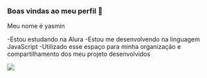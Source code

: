 ###  Boas vindas ao meu perfil 🎱

Meu nome é yasmin 

-Estou estudando na Alura 
-Estou me desenvolvendo na linguagem JavaScript
-Utilizado esse espaço para minha organização e compartilhamento dos meu projeto desenvolvidos







![](https://media1.tenor.com/m/Cih6xCgOHxMAAAAC/dancing-cat-dance.gif)



